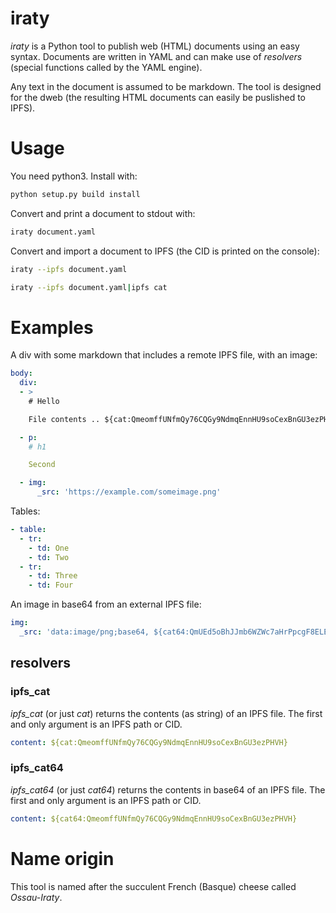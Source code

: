 # iraty

*iraty* is a Python tool to publish web (HTML) documents
using an easy syntax. Documents are written in YAML and can make use
of *resolvers* (special functions called by the YAML engine).

Any text in the document is assumed to be markdown. The tool is designed
for the dweb (the resulting HTML documents can easily be puslished to IPFS).

# Usage

You need python3. Install with:

```sh
python setup.py build install
```

Convert and print a document to stdout with:

```sh
iraty document.yaml
```

Convert and import a document to IPFS (the CID is printed on the console):

```sh
iraty --ipfs document.yaml

iraty --ipfs document.yaml|ipfs cat
```

# Examples

A div with some markdown that includes a remote IPFS file, with an image:

```yaml
body:
  div:
  - >
    # Hello

    File contents .. ${cat:QmeomffUNfmQy76CQGy9NdmqEnnHU9soCexBnGU3ezPHVH}

  - p:
    # h1

    Second 

  - img:
      _src: 'https://example.com/someimage.png'
```

Tables:

```yaml
- table:
  - tr:
    - td: One
    - td: Two
  - tr:
    - td: Three
    - td: Four
```

An image in base64 from an external IPFS file:

```yaml
img:
  _src: 'data:image/png;base64, ${cat64:QmUEd5oBhJJmb6WZWc7aHrPpcgF8ELEvcxHo6q4M8uWY5Q}'
```

## resolvers

### ipfs_cat

*ipfs_cat* (or just *cat*) returns the contents (as string) of an IPFS file.
The first and only argument is an IPFS path or CID.

```yaml
content: ${cat:QmeomffUNfmQy76CQGy9NdmqEnnHU9soCexBnGU3ezPHVH}
```

### ipfs_cat64

*ipfs_cat64* (or just *cat64*) returns the contents in base64 of an IPFS file.
The first and only argument is an IPFS path or CID.

```yaml
content: ${cat64:QmeomffUNfmQy76CQGy9NdmqEnnHU9soCexBnGU3ezPHVH}
```

# Name origin

This tool is named after the succulent French (Basque) cheese called *Ossau-Iraty*.
